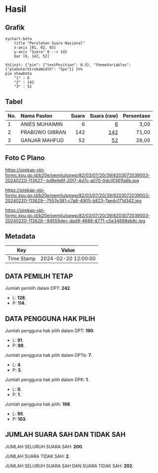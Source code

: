 # Hasil

## Grafik

```mermaid
xychart-beta
    title "Perolehan Suara Nasional"
    x-axis [01, 02, 03]
    y-axis "Suara" 0 --> 142
    bar [6, 142, 52]
```

```mermaid
%%{init: {"pie": {"textPosition": 0.5}, "themeVariables": {"pieOuterStrokeWidth": "5px"}} }%%
pie showData
    "1" : 6
    "2" : 142
    "3" : 52
```

## Tabel

| No. | Nama Paslon    | Suara | Suara (raw) | Persentase |
|:--- |:-------------- | -----:| -----------:| ----------:|
| 1   | ANIES MUHAIMIN | 6     | [6][p-1]    | 3,00       |
| 2   | PRABOWO GIBRAN | 142   | [142][p-2]  | 71,00      |
| 3   | GANJAR MAHFUD  | 52    | [52][p-3]   | 26,00      |


[p-1]: https://github.com/gigit-pemilu/pemilu-2024/blob/main/pilpres/hitung-suara/sub/82-maluku-utara/sub/03-halmahera-utara/sub/07-kao/sub/2039-waringin-lamo/sub/003-tps/sub/paslon-1.txt
[p-2]: https://github.com/gigit-pemilu/pemilu-2024/blob/main/pilpres/hitung-suara/sub/82-maluku-utara/sub/03-halmahera-utara/sub/07-kao/sub/2039-waringin-lamo/sub/003-tps/sub/paslon-2.txt
[p-3]: https://github.com/gigit-pemilu/pemilu-2024/blob/main/pilpres/hitung-suara/sub/82-maluku-utara/sub/03-halmahera-utara/sub/07-kao/sub/2039-waringin-lamo/sub/003-tps/sub/paslon-3.txt

## Foto C Plano

https://sirekap-obj-formc.kpu.go.id/b20e/pemilu/ppwp/82/03/07/20/39/8203072039003-20240220-113627--bd8efe8f-20f7-4d7c-a070-0dc0f361fa6b.jpg

https://sirekap-obj-formc.kpu.go.id/b20e/pemilu/ppwp/82/03/07/20/39/8203072039003-20240220-113629--7557e381-c7a8-4905-b823-7aedcf71d342.jpg

https://sirekap-obj-formc.kpu.go.id/b20e/pemilu/ppwp/82/03/07/20/39/8203072039003-20240220-113628--94559dec-dad9-4686-8771-c5e34698eb8c.jpg


## Metadata

| Key        | Value               |
| ---------- | ------------------- |
| Time Stamp | 2024-02-20 12:00:00 |


## DATA PEMILIH TETAP

Jumlah pemilih dalam DPT: **242**.
 * L: **128**.
 * P: **114**.

## DATA PENGGUNA HAK PILIH

Jumlah pengguna hak pilih dalam DPT: **190**.
 * L: **91**.
 * P: **99**.

Jumlah pengguna hak pilih dalam DPTb: **7**.
 * L: **4**.
 * P: **3**.

Jumlah pengguna hak pilih dalam DPK: **1**.
 * L: **0**.
 * P: **1**.

Jumlah pengguna hak pilih: **198**.
 * L: **95**.
 * P: **103**.

## JUMLAH SUARA SAH DAN TIDAK SAH

JUMLAH SELURUH SUARA SAH: **200**.

JUMLAH SUARA TIDAK SAH: **2**.

JUMLAH SELURUH SUARA SAH DAN SUARA TIDAK SAH: **202**.


